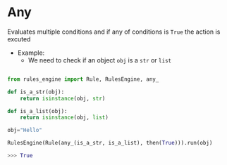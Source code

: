 # Any

Evaluates multiple conditions and if any of conditions is `True` the action is excuted

- Example:
    - We need to check if an object `obj` is a `str` or `list`


```python

from rules_engine import Rule, RulesEngine, any_

def is_a_str(obj):
    return isinstance(obj, str)

def is_a_list(obj):
    return isinstance(obj, list)

obj="Hello"

RulesEngine(Rule(any_(is_a_str, is_a_list), then(True))).run(obj)

>>> True
```
